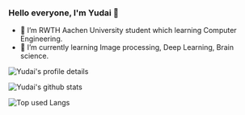 ### Hello everyone, I'm Yudai 👋

- 🏫 I’m RWTH Aachen University student which learning Computer Engineering.
- 🌱 I’m currently learning Image processing, Deep Learning, Brain science.

![Yudai's profile details](http://github-profile-summary-cards.vercel.app/api/cards/repos-per-language?username=YamauchiYudai&theme=dracul)

![Yudai's github stats](https://github-readme-stats.vercel.app/api?username=YamauchiYudai&hide=contribs&count_private=true&show_icons=true&theme=tokyonight)

![Top used Langs](https://github-readme-stats.vercel.app/api/top-langs/?username=YamauchiYudai&layout=compact&theme=tokyonight)
